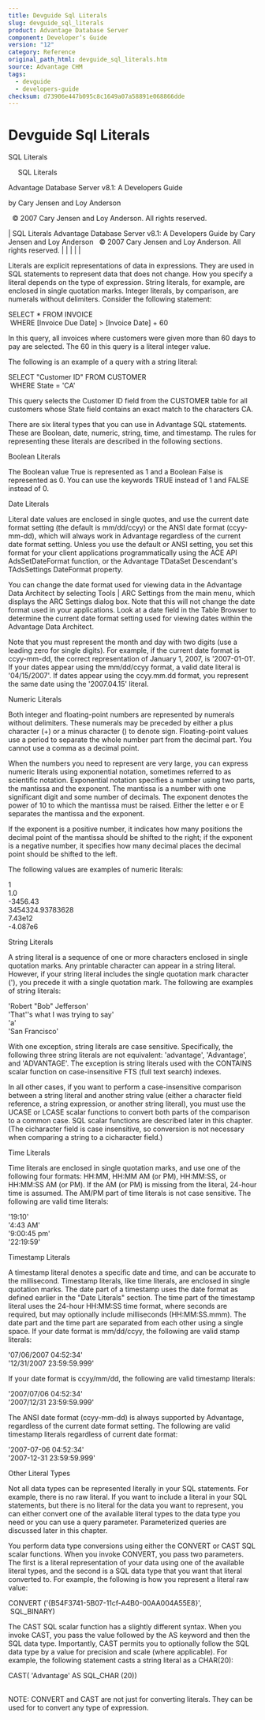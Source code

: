 ```yaml
---
title: Devguide Sql Literals
slug: devguide_sql_literals
product: Advantage Database Server
component: Developer’s Guide
version: "12"
category: Reference
original_path_html: devguide_sql_literals.htm
source: Advantage CHM
tags:
  - devguide
  - developers-guide
checksum: d73906e447b095c8c1649a07a58891e068866dde
---
```


# Devguide Sql Literals

SQL Literals

     SQL Literals

Advantage Database Server v8.1: A Developers Guide

by Cary Jensen and Loy Anderson

  © 2007 Cary Jensen and Loy Anderson. All rights reserved.

| SQL Literals  Advantage Database Server v8.1: A Developers Guide  by Cary Jensen and Loy Anderson    © 2007 Cary Jensen and Loy Anderson. All rights reserved. |  |  |  |  |

Literals are explicit representations of data in expressions. They are used in SQL statements to represent data that does not change. How you specify a literal depends on the type of expression. String literals, for example, are enclosed in single quotation marks. Integer literals, by comparison, are numerals without delimiters. Consider the following statement:

SELECT \* FROM INVOICE  
  WHERE [Invoice Due Date] > [Invoice Date] + 60

In this query, all invoices where customers were given more than 60 days to pay are selected. The 60 in this query is a literal integer value.

The following is an example of a query with a string literal:

SELECT "Customer ID" FROM CUSTOMER  
  WHERE State = 'CA'

This query selects the Customer ID field from the CUSTOMER table for all customers whose State field contains an exact match to the characters CA.

There are six literal types that you can use in Advantage SQL statements. These are Boolean, date, numeric, string, time, and timestamp. The rules for representing these literals are described in the following sections.

Boolean Literals

The Boolean value True is represented as 1 and a Boolean False is represented as 0. You can use the keywords TRUE instead of 1 and FALSE instead of 0.

Date Literals

Literal date values are enclosed in single quotes, and use the current date format setting (the default is mm/dd/ccyy) or the ANSI date format (ccyy-mm-dd), which will always work in Advantage regardless of the current date format setting. Unless you use the default or ANSI setting, you set this format for your client applications programmatically using the ACE API AdsSetDateFormat function, or the Advantage TDataSet Descendant's TAdsSettings DateFormat property.

You can change the date format used for viewing data in the Advantage Data Architect by selecting Tools | ARC Settings from the main menu, which displays the ARC Settings dialog box. Note that this will not change the date format used in your applications. Look at a date field in the Table Browser to determine the current date format setting used for viewing dates within the Advantage Data Architect.

Note that you must represent the month and day with two digits (use a leading zero for single digits). For example, if the current date format is ccyy-mm-dd, the correct representation of January 1, 2007, is '2007-01-01'. If your dates appear using the mm/dd/ccyy format, a valid date literal is '04/15/2007'. If dates appear using the ccyy.mm.dd format, you represent the same date using the '2007.04.15' literal.

Numeric Literals

Both integer and floating-point numbers are represented by numerals without delimiters. These numerals may be preceded by either a plus character (+) or a minus character () to denote sign. Floating-point values use a period to separate the whole number part from the decimal part. You cannot use a comma as a decimal point.

When the numbers you need to represent are very large, you can express numeric literals using exponential notation, sometimes referred to as scientific notation. Exponential notation specifies a number using two parts, the mantissa and the exponent. The mantissa is a number with one significant digit and some number of decimals. The exponent denotes the power of 10 to which the mantissa must be raised. Either the letter e or E separates the mantissa and the exponent.

If the exponent is a positive number, it indicates how many positions the decimal point of the mantissa should be shifted to the right; if the exponent is a negative number, it specifies how many decimal places the decimal point should be shifted to the left.

The following values are examples of numeric literals:

1  
1.0  
-3456.43  
3454324.93783628  
7.43e12  
-4.087e6

String Literals

A string literal is a sequence of one or more characters enclosed in single quotation marks. Any printable character can appear in a string literal. However, if your string literal includes the single quotation mark character ('), you precede it with a single quotation mark. The following are examples of string literals:

'Robert "Bob" Jefferson'  
'That''s what I was trying to say'  
'a'  
'San Francisco'

With one exception, string literals are case sensitive. Specifically, the following three string literals are not equivalent: 'advantage', 'Advantage', and 'ADVANTAGE'. The exception is string literals used with the CONTAINS scalar function on case-insensitive FTS (full text search) indexes.

In all other cases, if you want to perform a case-insensitive comparison between a string literal and another string value (either a character field reference, a string expression, or another string literal), you must use the UCASE or LCASE scalar functions to convert both parts of the comparison to a common case. SQL scalar functions are described later in this chapter. (The cicharacter field is case insensitive, so conversion is not necessary when comparing a string to a cicharacter field.)

Time Literals

Time literals are enclosed in single quotation marks, and use one of the following four formats: HH:MM, HH:MM AM (or PM), HH:MM:SS, or HH:MM:SS AM (or PM). If the AM (or PM) is missing from the literal, 24-hour time is assumed. The AM/PM part of time literals is not case sensitive. The following are valid time literals:

'19:10'  
'4:43 AM'  
'9:00:45 pm'  
'22:19:59'

Timestamp Literals

A timestamp literal denotes a specific date and time, and can be accurate to the millisecond. Timestamp literals, like time literals, are enclosed in single quotation marks. The date part of a timestamp uses the date format as defined earlier in the "Date Literals" section. The time part of the timestamp literal uses the 24-hour HH:MM:SS time format, where seconds are required, but may optionally include milliseconds (HH:MM:SS.mmm). The date part and the time part are separated from each other using a single space. If your date format is mm/dd/ccyy, the following are valid stamp literals:

'07/06/2007 04:52:34'  
'12/31/2007 23:59:59.999'

If your date format is ccyy/mm/dd, the following are valid timestamp literals:

'2007/07/06 04:52:34'  
'2007/12/31 23:59:59.999'

The ANSI date format (ccyy-mm-dd) is always supported by Advantage, regardless of the current date format setting. The following are valid timestamp literals regardless of current date format:

'2007-07-06 04:52:34'  
'2007-12-31 23:59:59.999'

Other Literal Types

Not all data types can be represented literally in your SQL statements. For example, there is no raw literal. If you want to include a literal in your SQL statements, but there is no literal for the data you want to represent, you can either convert one of the available literal types to the data type you need or you can use a query parameter. Parameterized queries are discussed later in this chapter.

You perform data type conversions using either the CONVERT or CAST SQL scalar functions. When you invoke CONVERT, you pass two parameters. The first is a literal representation of your data using one of the available literal types, and the second is a SQL data type that you want that literal converted to. For example, the following is how you represent a literal raw value:

CONVERT ('{B54F3741-5B07-11cf-A4B0-00AA004A55E8}',  
  SQL\_BINARY)

The CAST SQL scalar function has a slightly different syntax. When you invoke CAST, you pass the value followed by the AS keyword and then the SQL data type. Importantly, CAST permits you to optionally follow the SQL data type by a value for precision and scale (where applicable). For example, the following statement casts a string literal as a CHAR(20):

CAST( 'Advantage' AS SQL\_CHAR (20))

   
NOTE: CONVERT and CAST are not just for converting literals. They can be used for to convert any type of expression.

